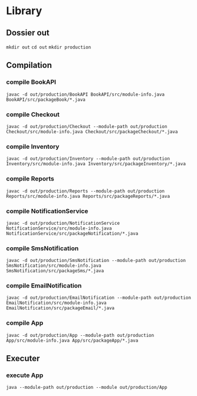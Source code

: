 # Library 

## Dossier out

`mkdir out`
`cd out`
`mkdir production`

## Compilation

### compile BookAPI

`javac -d out/production/BookAPI BookAPI/src/module-info.java BookAPI/src/packageBook/*.java`

### compile Checkout

`javac -d out/production/Checkout --module-path out/production Checkout/src/module-info.java Checkout/src/packageCheckout/*.java`

### compile Inventory

`javac -d out/production/Inventory --module-path out/production Inventory/src/module-info.java Inventory/src/packageInventory/*.java`

### compile Reports

`javac -d out/production/Reports --module-path out/production Reports/src/module-info.java Reports/src/packageReports/*.java`

### compile NotificationService

`javac -d out/production/NotificationService NotificationService/src/module-info.java NotificationService/src/packageNotification/*.java`

### compile SmsNotification

`javac -d out/production/SmsNotification --module-path out/production SmsNotification/src/module-info.java SmsNotification/src/packageSms/*.java`

### compile EmailNotification

`javac -d out/production/EmailNotification --module-path out/production EmailNotification/src/module-info.java EmailNotification/src/packageEmail/*.java`

### compile App

`javac -d out/production/App --module-path out/production App/src/module-info.java App/src/packageApp/*.java`

## Executer

### execute App

`java --module-path out/production --module out/production/App `